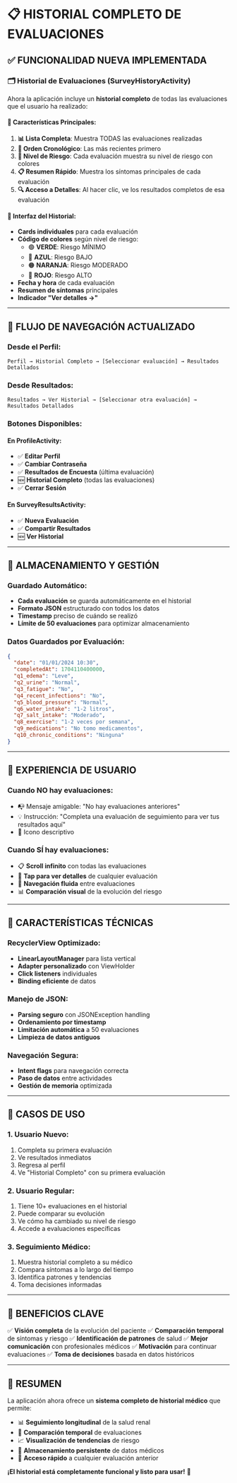# 📋 HISTORIAL COMPLETO DE EVALUACIONES

## ✅ **FUNCIONALIDAD NUEVA IMPLEMENTADA**

### 🗂️ **Historial de Evaluaciones (SurveyHistoryActivity)**

Ahora la aplicación incluye un **historial completo** de todas las evaluaciones que el usuario ha realizado:

#### **📱 Características Principales:**

1. **📊 Lista Completa**: Muestra TODAS las evaluaciones realizadas
2. **📅 Orden Cronológico**: Las más recientes primero
3. **🎯 Nivel de Riesgo**: Cada evaluación muestra su nivel de riesgo con colores
4. **📋 Resumen Rápido**: Muestra los síntomas principales de cada evaluación
5. **🔍 Acceso a Detalles**: Al hacer clic, ve los resultados completos de esa evaluación

#### **🎨 Interfaz del Historial:**

- **Cards individuales** para cada evaluación
- **Código de colores** según nivel de riesgo:
  - 🟢 **VERDE**: Riesgo MÍNIMO
  - 🔵 **AZUL**: Riesgo BAJO
  - 🟠 **NARANJA**: Riesgo MODERADO
  - 🔴 **ROJO**: Riesgo ALTO
- **Fecha y hora** de cada evaluación
- **Resumen de síntomas** principales
- **Indicador "Ver detalles →"**

---

## 🔄 **FLUJO DE NAVEGACIÓN ACTUALIZADO**

### **Desde el Perfil:**
```
Perfil → Historial Completo → [Seleccionar evaluación] → Resultados Detallados
```

### **Desde Resultados:**
```
Resultados → Ver Historial → [Seleccionar otra evaluación] → Resultados Detallados
```

### **Botones Disponibles:**

#### **En ProfileActivity:**
- ✅ **Editar Perfil**
- ✅ **Cambiar Contraseña**
- ✅ **Resultados de Encuesta** (última evaluación)
- 🆕 **Historial Completo** (todas las evaluaciones)
- ✅ **Cerrar Sesión**

#### **En SurveyResultsActivity:**
- ✅ **Nueva Evaluación**
- ✅ **Compartir Resultados**
- 🆕 **Ver Historial**

---

## 💾 **ALMACENAMIENTO Y GESTIÓN**

### **Guardado Automático:**
- **Cada evaluación** se guarda automáticamente en el historial
- **Formato JSON** estructurado con todos los datos
- **Timestamp** preciso de cuándo se realizó
- **Límite de 50 evaluaciones** para optimizar almacenamiento

### **Datos Guardados por Evaluación:**
```json
{
  "date": "01/01/2024 10:30",
  "completedAt": 1704110400000,
  "q1_edema": "Leve",
  "q2_urine": "Normal",
  "q3_fatigue": "No",
  "q4_recent_infections": "No",
  "q5_blood_pressure": "Normal",
  "q6_water_intake": "1-2 litros",
  "q7_salt_intake": "Moderado",
  "q8_exercise": "1-2 veces por semana",
  "q9_medications": "No tomo medicamentos",
  "q10_chronic_conditions": "Ninguna"
}
```

---

## 🎯 **EXPERIENCIA DE USUARIO**

### **Cuando NO hay evaluaciones:**
- 📭 Mensaje amigable: "No hay evaluaciones anteriores"
- 💡 Instrucción: "Completa una evaluación de seguimiento para ver tus resultados aquí"
- 🎨 Icono descriptivo

### **Cuando SÍ hay evaluaciones:**
- 📋 **Scroll infinito** con todas las evaluaciones
- 🎯 **Tap para ver detalles** de cualquier evaluación
- 🔄 **Navegación fluida** entre evaluaciones
- 📊 **Comparación visual** de la evolución del riesgo

---

## 🔧 **CARACTERÍSTICAS TÉCNICAS**

### **RecyclerView Optimizado:**
- **LinearLayoutManager** para lista vertical
- **Adapter personalizado** con ViewHolder
- **Click listeners** individuales
- **Binding eficiente** de datos

### **Manejo de JSON:**
- **Parsing seguro** con JSONException handling
- **Ordenamiento por timestamp**
- **Limitación automática** a 50 evaluaciones
- **Limpieza de datos antiguos**

### **Navegación Segura:**
- **Intent flags** para navegación correcta
- **Paso de datos** entre actividades
- **Gestión de memoria** optimizada

---

## 📱 **CASOS DE USO**

### **1. Usuario Nuevo:**
1. Completa su primera evaluación
2. Ve resultados inmediatos
3. Regresa al perfil
4. Ve "Historial Completo" con su primera evaluación

### **2. Usuario Regular:**
1. Tiene 10+ evaluaciones en el historial
2. Puede comparar su evolución
3. Ve cómo ha cambiado su nivel de riesgo
4. Accede a evaluaciones específicas

### **3. Seguimiento Médico:**
1. Muestra historial completo a su médico
2. Compara síntomas a lo largo del tiempo
3. Identifica patrones y tendencias
4. Toma decisiones informadas

---

## 🚀 **BENEFICIOS CLAVE**

✅ **Visión completa** de la evolución del paciente
✅ **Comparación temporal** de síntomas y riesgo
✅ **Identificación de patrones** de salud
✅ **Mejor comunicación** con profesionales médicos
✅ **Motivación** para continuar evaluaciones
✅ **Toma de decisiones** basada en datos históricos

---

## 🎉 **RESUMEN**

La aplicación ahora ofrece un **sistema completo de historial médico** que permite:

- 📊 **Seguimiento longitudinal** de la salud renal
- 🔄 **Comparación temporal** de evaluaciones
- 📈 **Visualización de tendencias** de riesgo
- 💾 **Almacenamiento persistente** de datos médicos
- 🎯 **Acceso rápido** a cualquier evaluación anterior

**¡El historial está completamente funcional y listo para usar!** 🎊